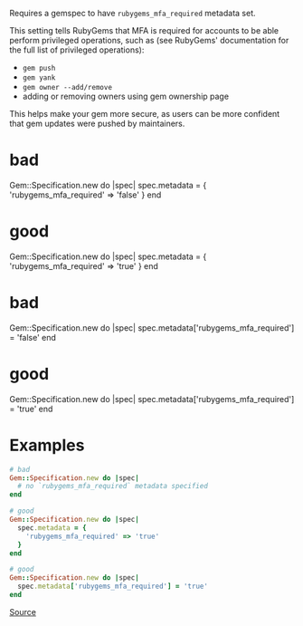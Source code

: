 
Requires a gemspec to have `rubygems_mfa_required` metadata set.

This setting tells RubyGems that MFA is required for accounts to
be able perform privileged operations, such as (see
RubyGems' documentation for the full list of privileged operations):

* `gem push`
* `gem yank`
* `gem owner --add/remove`
* adding or removing owners using gem ownership page

This helps make your gem more secure, as users can be more
confident that gem updates were pushed by maintainers.

 # bad
 Gem::Specification.new do |spec|
   spec.metadata = {
     'rubygems_mfa_required' => 'false'
   }
 end

 # good
 Gem::Specification.new do |spec|
   spec.metadata = {
     'rubygems_mfa_required' => 'true'
   }
 end

 # bad
 Gem::Specification.new do |spec|
   spec.metadata['rubygems_mfa_required'] = 'false'
 end

 # good
 Gem::Specification.new do |spec|
   spec.metadata['rubygems_mfa_required'] = 'true'
 end

# Examples

```ruby
# bad
Gem::Specification.new do |spec|
  # no `rubygems_mfa_required` metadata specified
end

# good
Gem::Specification.new do |spec|
  spec.metadata = {
    'rubygems_mfa_required' => 'true'
  }
end

# good
Gem::Specification.new do |spec|
  spec.metadata['rubygems_mfa_required'] = 'true'
end
```

[Source](http://www.rubydoc.info/gems/rubocop/RuboCop/Cop/Gemspec/RequireMFA)